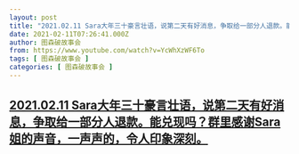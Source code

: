 ```yaml
---
layout: post
title: "2021.02.11 Sara大年三十豪言壮语，说第二天有好消息，争取给一部分人退款。能兑现吗？群里感谢Sara姐的声音，一声声的，令人印象深刻。"
date: 2021-02-11T07:26:41.000Z
author: 图森破故事会
from: https://www.youtube.com/watch?v=YcWhXzWF6To
tags: [ 图森破故事会 ]
categories: [ 图森破故事会 ]
---
```

<!--1613028401000-->
[2021.02.11 Sara大年三十豪言壮语，说第二天有好消息，争取给一部分人退款。能兑现吗？群里感谢Sara姐的声音，一声声的，令人印象深刻。](https://www.youtube.com/watch?v=YcWhXzWF6To)
------

<div>

</div>
